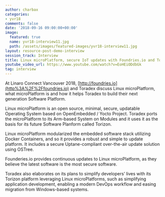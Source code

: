 ```yaml
---
author: charbax
categories:
- yvr18
comments: false
date: '2018-09-16 09:00:00+00:00'
image:
  featured: true
  name: yvr18-interview11.jpg
  path: /assets/images/featured-images/yvr18-interview11.jpg
layout: resource-post-demo-interview
session_track: Interview
title: Linux microPlatform, secure IoT updates with Foundries.io and Toradex
youtube_video_url: https://www.youtube.com/watch?v=EoHEiODdbGk
tag: interview
---
```

At Linaro Connect Vancouver 2018, [http://foundries.io](http%3A%2F%2Ffoundries.io) and Toradex discuss Linux microPlatform, what microPlatform is and how it helps Toradex to build their next generation Software Platform.

Linux microPlatform is an open source, minimal, secure, updatable Operating System based on OpenEmbedded / Yocto Project. Toradex ports the microPlatform to its Arm-based System on Modules and it uses it as the basis for its future Software Planform called Torizon.  

Linux microPlatform modularized the embedded software stack utilizing Docker Containers, and so it provides a robust and simple to update platform. It includes a secure Uptane-compliant over-the-air update solution using OSTree.

Founderies.io provides continuous updates to Linux microPlatform, as they believe the latest software is the most secure software.

Toradex also elaborates on its plans to simplify developers’ lives with its Torizon platform leveraging Linux microPlatforms, such as simplifying application development, enabling a modern DevOps workflow and easing migration from Windows-based systems.